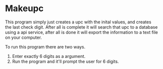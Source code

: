 # Makeupc
This program simply just creates a upc with the inital values, and creates the last check digit. 
After all is complete it will search that upc to a database using a api service, after all is done it will export the information to a text file on your computer.

To run this program there are two ways.

1) Enter exactly 6 digits as a argument. 
2) Run the program and it'll prompt the user for 6 digits.

